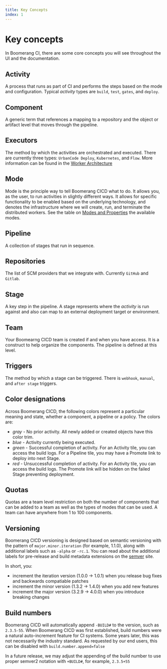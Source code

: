 ```yaml
---
title: Key Concepts
index: 1
---
```


# Key concepts

In Boomerang CI, there are some core concepts you will see throughout the UI and the documentation.

## Activity

A process that runs as part of CI and performs the steps based on the mode and configuration. Typical _activity_ types are `build`, `test`, `gates`, and `deploy`.

## Component

A generic term that references a mapping to a repository and the object or artifact level that moves through the pipeline.

## Executors

The method by which the activities are orchestrated and executed. There are currently three types: `UrbanCode Deploy`, `Kubernetes`, and `Flow`. More information can be found in the [Worker Architecture](/boomerang-cicd/architecture/worker-and-executor-architecture)

## Mode

Mode is the principle way to tell Boomerang CICD what to do. It allows you, as the user, to run activities in slightly different ways. It allows for specific functionality to be enabled based on the underlying technology, and denotes the infrastructure where we will create, run, and terminate the distributed workers. See the table on [Modes and Properties](/boomerang-cicd/how-to-guide/modes-and-properties) the available modes.

## Pipeline

A collection of stages that run in sequence.

## Repositories

The list of SCM providers that we integrate with. Currently `GitHub` and `Gitlab`.

## Stage

A key step in the pipeline. A stage represents where the _activity_ is run against and also can map to an external deployment target or environment.

## Team

Your Boomearng CICD team is created if and when you have access. It is a construct to help organize the components. The pipeline is defined at this level.

## Triggers

The method by which a stage can be triggered. There is `webhook`, `manual`, and `after stage` triggers.

## Color designations

Across Boomerang CICD, the following colors represent a particular meaning and state, whether a component, a pipeline or a policy. The colors are:

- _gray_ - No prior activity. All newly added or created objects have this color trim.
- _blue_ - Activity currently being executed.
- _green_ - Successful completion of activity. For an Activity tile, you can access the build logs. For a Pipeline tile, you may have a Promote link to deploy into next Stage.
- _red_ - Unsuccessful completion of activity. For an Activity tile, you can access the build logs. The Promote link will be hidden on the failed Stage preventing deployment.

## Quotas

Quotas are a team level restriction on both the number of components that can be added to a team as well as the types of modes that can be used. A team can have anywhere from 1 to 100 components.

## Versioning

Boomerang CICD versioning is designed based on semantic versioning with the pattern of `major.minor.iteration` (for example, 1.1.0), along with additional labels such as `-alpha` or `-rc.1`. You can read about the additional labels for pre-release and build metadata extensions on the [semver](https://semver.org/) site.

In short, you:
- increment the iteration version (1.0.0 → 1.0.1) when you release bug fixes and backwards compatiable patches
- increment the minor version (1.3.2 → 1.4.0) when you add new features
- increment the major version (3.2.9 → 4.0.0) when you introduce breaking changes

## Build numbers

Boomerang CICD will automatically append `-BUILD#` to the version, such as `2.3.5-55`. When Boomerang CICD was first established, build numbers were a natural auto-increment feature for CI systems. Some years later, this was not necessarily the industry standard. As requested by our end users, this can be disabled with `build.number.append=false`

In a future release, we may adjust the appending of the build number to use proper semver2 notation with `+BUILD#`, for example, `2.3.5+55`